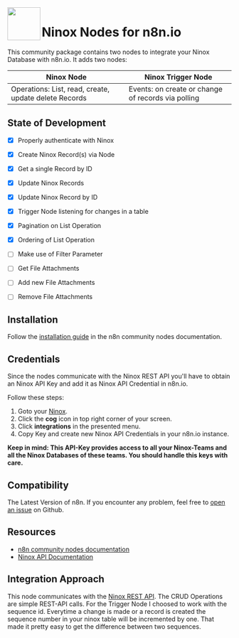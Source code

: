 <img src="https://raw.githubusercontent.com/geckse/n8n-nodes-ninox/master/nodes/Ninox/ninox.svg" align="left" height="74" width="74"> 

# Ninox Nodes for n8n.io

This community package contains two nodes to integrate your Ninox Database with n8n.io.
It adds two nodes:

| Ninox Node  | Ninox Trigger Node |
| ------------- | ------------- |
| Operations: List, read, create, update delete Records  | Events: on create or change of records via polling |

## State of Development

- [x] Properly authenticate with Ninox
- [x] Create Ninox Record(s) via Node
- [x] Get a single Record by ID
- [x] Update Ninox Records
- [x] Update Ninox Record by ID
- [x] Trigger Node listening for changes in a table
- [x] Pagination on List Operation
- [x] Ordering of List Operation
- [ ] Make use of Filter Parameter
- [ ] Get File Attachments
- [ ] Add new File Attachments
- [ ] Remove File Attachments


## Installation
Follow the [installation guide](https://docs.n8n.io/integrations/community-nodes/installation/) in the n8n community nodes documentation.

## Credentials

Since the nodes communicate with the Ninox REST API you'll have to obtain an Ninox API Key and add it as Ninox API Credential in n8n.io.

Follow these steps:
1. Goto your [Ninox](https://app.ninox.com/).
2. Click the __cog__ icon in top right corner of your screen.
3. Click __integrations__ in the presented menu.
4. Copy Key and create new Ninox API Credentials in your n8n.io instance.

**Keep in mind: This API-Key provides access to all your Ninox-Teams and all the Ninox Databases of these teams. You should handle this keys with care.**

## Compatibility

The Latest Version of n8n. If you encounter any problem, feel free to [open an issue](https://github.com/geckse/n8n-nodes-ninox) on Github. 

## Resources

* [n8n community nodes documentation](https://docs.n8n.io/integrations/community-nodes/)
* [Ninox API Documentation]([https://finnhub.io/docs/api](https://docs.ninox.com/de/altes-handbuch/ninox-api/ninox-rest-api))

## Integration Approach

This node communicates with the [Ninox REST API](https://docs.ninox.com/de/altes-handbuch/ninox-api/ninox-rest-api). The CRUD Operations are simple REST-API calls. For the Trigger Node I choosed to work with the sequence id. Everytime a change is made or a record is created the sequence number in your ninox table will be incremented by one. That made it pretty easy to get the difference between two sequences. 
